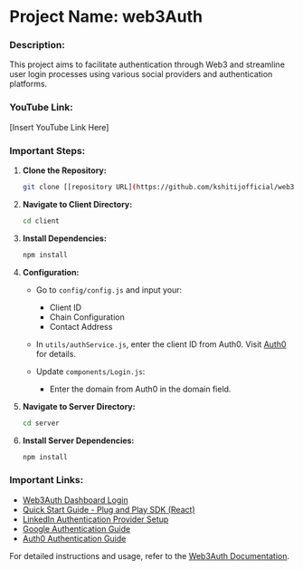 # Project Name: web3Auth

### Description:
This project aims to facilitate authentication through Web3 and streamline user login processes using various social providers and authentication platforms.

### YouTube Link:
[Insert YouTube Link Here]

### Important Steps:

1. **Clone the Repository:** 
   ```bash
   git clone [[repository URL](https://github.com/kshitijofficial/web3authentication.git)]
   ```

2. **Navigate to Client Directory:**
   ```bash
   cd client
   ```

3. **Install Dependencies:**
   ```bash
   npm install
   ```

4. **Configuration:**
   - Go to `config/config.js` and input your:
     - Client ID
     - Chain Configuration
     - Contact Address

   - In `utils/authService.js`, enter the client ID from Auth0. Visit [Auth0](https://auth0.com/) for details.

   - Update `components/Login.js`:
     - Enter the domain from Auth0 in the domain field.

5. **Navigate to Server Directory:**
   ```bash
   cd server
   ```

6. **Install Server Dependencies:**
   ```bash
   npm install
   ```

### Important Links:
- [Web3Auth Dashboard Login](https://dashboard.web3auth.io/login)
- [Quick Start Guide - Plug and Play SDK (React)](https://web3auth.io/docs/quick-start?product=Plug+and+Play&sdk=Plug+and+Play+Web+No+Modal+SDK&platform=React)
- [LinkedIn Authentication Provider Setup](https://web3auth.io/docs/auth-provider-setup/social-providers/linkedin)
- [Google Authentication Guide](https://web3auth.io/docs/content-hub/guides/google)
- [Auth0 Authentication Guide](https://web3auth.io/docs/content-hub/guides/auth0)

For detailed instructions and usage, refer to the [Web3Auth Documentation](https://web3auth.io/docs/).
